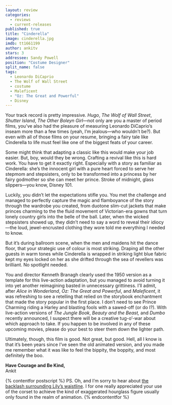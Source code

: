 ```yaml
---
layout: review
categories: 
  - reviews
  - current-releases
published: true
title: "Cinderella"
image: cinderella.jpg
imdb: tt1661199
author: ankitv
stars: 3
addressee: Sandy Powell
position: "Costume Designer"
split_name: false
tags: 
  - Leonardo DiCaprio
  - The Wolf of Wall Street
  - costume
  - Maleficent
  - "Oz: The Great and Powerful"
  - Disney
---
```


Your track record is pretty impressive. _Hugo_, _The Wolf of Wall Street_, _Shutter Island_, _The Other Boleyn Girl_—not only are you a master of period films, you’ve also had the pleasure of measuring Leonardo DiCaprio’s inseam more than a few times (yeah, I’m jealous—who wouldn’t be?). But even with all of those films on your resume, bringing a fairy tale like Cinderella to life must feel like one of the biggest feats of your career.

Some might think that adapting a classic like this would make your job easier. But, boy, would they be wrong. Crafting a revival like this is hard work. You have to get it exactly right. Especially with a story as familiar as Cinderella: she’s the innocent girl with a pure heart forced to serve her stepmom and stepsisters, only to be transformed into a princess by her fairy godmother so she can meet her prince. Stroke of midnight, glass slippers—you know, Disney 101.  

Luckily, you didn’t let the expectations stifle you. You met the challenge and managed to perfectly capture the magic and flamboyance of the story through the wardrobe you created, from duotone slim-cut jackets that make princes charming to the the fluid movement of Victorian-era gowns that turn lonely country girls into the belle of the ball. Later, when the wicked stepsisters showed up, they didn’t need to say a word to reveal their idiocy—the loud, jewel-encrusted clothing they wore told me everything I needed to know. 

But it’s during ballroom scene, when the men and maidens hit the dance floor, that your strategic use of colour is most striking. Draping all the other guests in warm tones while Cinderella is wrapped in striking light blue fabric kept my eyes locked on her as she drifted through the sea of revellers was brilliant. No spotlight needed.  

You and director Kenneth Branagh clearly used the 1950 version as a template for this live-action adaptation, but you managed to avoid turning it into yet another reimagining basted in unnecessary grittiness. I’ll admit, after _Alice in Wonderland_, _Oz: The Great and Powerful_, and _Maleficent_, it was refreshing to see a retelling that relied on the storybook enchantment that made the story popular in the first place. I don’t need to see Prince Charming riding a Harley and blasting fools with a sawed-off (or do I?). With live-action versions of _The Jungle Book_, _Beauty and the Beast,_ and _Dumbo_ recently announced, I suspect there will be a creative tug-o’-war about which approach to take. If you happen to be involved in any of these upcoming movies, please do your best to steer them down the lighter path. 

Ultimately, though, this film is good. Not great, but good. Hell, all I know is that it’s been years since I’ve seen the old animated version, and you made me remember what it was like to feel the bippity, the boppity, and most definitely the boo. 

**Have Courage and Be Kind,**  
Ankit

{% contentfor postscript %}	
PS. Oh, and I’m sorry to hear about [the backlash surrounding Lily’s waistline](http://www.businessinsider.com/cinderella-lily-james-controversy-tiny-waist-diet-2015-3). I for one really appreciated your use of the corset to achieve the kind of exaggerated hourglass figure usually only found in the realm of animation.
{% endcontentfor %}